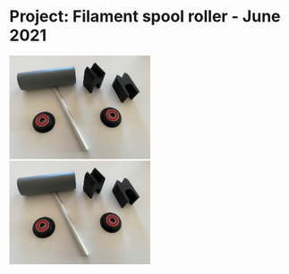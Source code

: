 # Project:  Filament spool roller - June 2021

<img src="Parts.jpg" alt="drawing" width="50%"/>

<img src="Parts.jpg" alt="drawing" width="50%" rotate=“45”/>



